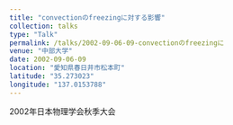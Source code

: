 ```yaml
---
title: "convectionのfreezingに対する影響"
collection: talks
type: "Talk"
permalink: /talks/2002-09-06-09-convectionのfreezingに
venue: "中部大学"
date: 2002-09-06-09
location: "愛知県春日井市松本町"
latitude: "35.273023"
longitude: "137.0153788"
---
```


2002年日本物理学会秋季大会
